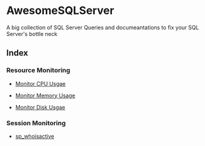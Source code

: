 # AwesomeSQLServer

A big collection of SQL Server Queries and documeantations to fix your SQL Server's bottle neck

## Index

### Resource Monitoring

* [Monitor CPU Usgae](https://github.com/SqlAdmin/AwesomeSQLServer/blob/master/T-SQL%20Scripts/CPU%20Monitoring.sql)

* [Monitor Memory Usage](https://github.com/SqlAdmin/AwesomeSQLServer/blob/master/T-SQL%20Scripts/Memory%20Monitoring.sql)
* [Monitor Disk Usgae](https://github.com/SqlAdmin/AwesomeSQLServer/blob/master/T-SQL%20Scripts/Disk%20Space%20Monitoring.sql)

###  Session Monitoring

* [sp_whoisactive](https://github.com/SqlAdmin/AwesomeSQLServer/blob/master/T-SQL%20Scripts/sp_whoisactive.sql)
